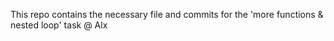 This repo contains the necessary file and commits for the 'more functions & nested loop' task @ Alx
